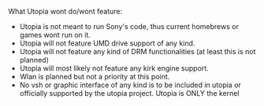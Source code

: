 What Utopia wont do/wont feature:

- Utopia is not meant to run Sony's code, thus current homebrews or games wont run on it.
- Utopia will not feature UMD drive support of any kind.
- Utopia will not feature any kind of DRM functionalities (at least this is not planned)
- Utopia will most likely not feature any kirk engine support.
- Wlan is planned but not a priority at this point.
- No vsh or graphic interface of any kind is to be included in utopia or officially supported by the utopia project. Utopia is ONLY the kernel